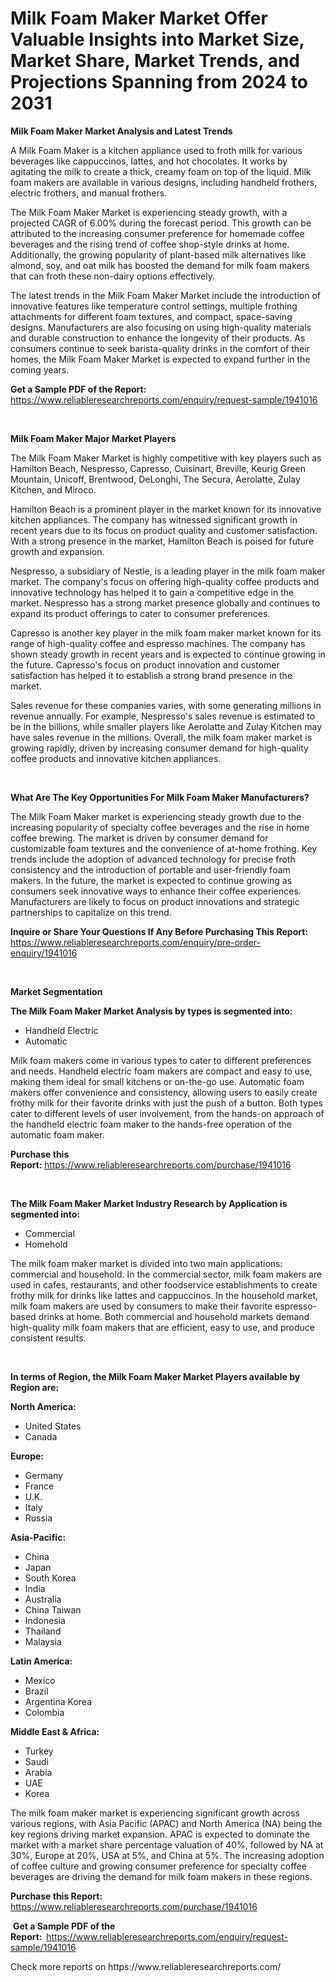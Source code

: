<p><h1>Milk Foam Maker Market Offer Valuable Insights into Market Size, Market Share, Market Trends, and Projections Spanning from 2024 to 2031</h1></p><p><strong>Milk Foam Maker Market Analysis and Latest Trends</strong></p>
<p><p>A Milk Foam Maker is a kitchen appliance used to froth milk for various beverages like cappuccinos, lattes, and hot chocolates. It works by agitating the milk to create a thick, creamy foam on top of the liquid. Milk foam makers are available in various designs, including handheld frothers, electric frothers, and manual frothers.</p><p>The Milk Foam Maker Market is experiencing steady growth, with a projected CAGR of 6.00% during the forecast period. This growth can be attributed to the increasing consumer preference for homemade coffee beverages and the rising trend of coffee shop-style drinks at home. Additionally, the growing popularity of plant-based milk alternatives like almond, soy, and oat milk has boosted the demand for milk foam makers that can froth these non-dairy options effectively.</p><p>The latest trends in the Milk Foam Maker Market include the introduction of innovative features like temperature control settings, multiple frothing attachments for different foam textures, and compact, space-saving designs. Manufacturers are also focusing on using high-quality materials and durable construction to enhance the longevity of their products. As consumers continue to seek barista-quality drinks in the comfort of their homes, the Milk Foam Maker Market is expected to expand further in the coming years.</p></p>
<p><strong>Get a Sample PDF of the Report:&nbsp;</strong> <a href="https://www.reliableresearchreports.com/enquiry/request-sample/1941016">https://www.reliableresearchreports.com/enquiry/request-sample/1941016</a></p>
<p>&nbsp;</p>
<p><strong>Milk Foam Maker Major Market Players</strong></p>
<p><p>The Milk Foam Maker Market is highly competitive with key players such as Hamilton Beach, Nespresso, Capresso, Cuisinart, Breville, Keurig Green Mountain, Unicoff, Brentwood, DeLonghi, The Secura, Aerolatte, Zulay Kitchen, and Miroco. </p><p>Hamilton Beach is a prominent player in the market known for its innovative kitchen appliances. The company has witnessed significant growth in recent years due to its focus on product quality and customer satisfaction. With a strong presence in the market, Hamilton Beach is poised for future growth and expansion.</p><p>Nespresso, a subsidiary of Nestle, is a leading player in the milk foam maker market. The company's focus on offering high-quality coffee products and innovative technology has helped it to gain a competitive edge in the market. Nespresso has a strong market presence globally and continues to expand its product offerings to cater to consumer preferences.</p><p>Capresso is another key player in the milk foam maker market known for its range of high-quality coffee and espresso machines. The company has shown steady growth in recent years and is expected to continue growing in the future. Capresso's focus on product innovation and customer satisfaction has helped it to establish a strong brand presence in the market.</p><p>Sales revenue for these companies varies, with some generating millions in revenue annually. For example, Nespresso's sales revenue is estimated to be in the billions, while smaller players like Aerolatte and Zulay Kitchen may have sales revenue in the millions. Overall, the milk foam maker market is growing rapidly, driven by increasing consumer demand for high-quality coffee products and innovative kitchen appliances.</p></p>
<p>&nbsp;</p>
<p><strong>What Are The Key Opportunities For Milk Foam Maker Manufacturers?</strong></p>
<p><p>The Milk Foam Maker market is experiencing steady growth due to the increasing popularity of specialty coffee beverages and the rise in home coffee brewing. The market is driven by consumer demand for customizable foam textures and the convenience of at-home frothing. Key trends include the adoption of advanced technology for precise froth consistency and the introduction of portable and user-friendly foam makers. In the future, the market is expected to continue growing as consumers seek innovative ways to enhance their coffee experiences. Manufacturers are likely to focus on product innovations and strategic partnerships to capitalize on this trend.</p></p>
<p><strong>Inquire or Share Your Questions If Any Before Purchasing This Report:</strong> <a href="https://www.reliableresearchreports.com/enquiry/pre-order-enquiry/1941016">https://www.reliableresearchreports.com/enquiry/pre-order-enquiry/1941016</a></p>
<p>&nbsp;</p>
<p><strong>Market Segmentation</strong></p>
<p><strong>The Milk Foam Maker Market Analysis by types is segmented into:</strong></p>
<p><ul><li>Handheld Electric</li><li>Automatic</li></ul></p>
<p><p>Milk foam makers come in various types to cater to different preferences and needs. Handheld electric foam makers are compact and easy to use, making them ideal for small kitchens or on-the-go use. Automatic foam makers offer convenience and consistency, allowing users to easily create frothy milk for their favorite drinks with just the push of a button. Both types cater to different levels of user involvement, from the hands-on approach of the handheld electric foam maker to the hands-free operation of the automatic foam maker.</p></p>
<p><strong>Purchase this Report:&nbsp;</strong><a href="https://www.reliableresearchreports.com/purchase/1941016">https://www.reliableresearchreports.com/purchase/1941016</a></p>
<p>&nbsp;</p>
<p><strong>The Milk Foam Maker Market Industry Research by Application is segmented into:</strong></p>
<p><ul><li>Commercial</li><li>Homehold</li></ul></p>
<p><p>The milk foam maker market is divided into two main applications: commercial and household. In the commercial sector, milk foam makers are used in cafes, restaurants, and other foodservice establishments to create frothy milk for drinks like lattes and cappuccinos. In the household market, milk foam makers are used by consumers to make their favorite espresso-based drinks at home. Both commercial and household markets demand high-quality milk foam makers that are efficient, easy to use, and produce consistent results.</p></p>
<p>&nbsp;</p>
<p><strong>In terms of Region, the Milk Foam Maker Market Players available by Region are:</strong></p>
<p>
    <p> <strong> North America: </strong>
        <ul>
            <li>United States</li>
            <li>Canada</li>
        </ul>
        </p> 
    <p> <strong> Europe: </strong>
        <ul>
            <li>Germany</li>
            <li>France</li>
            <li>U.K.</li>
            <li>Italy</li>
            <li>Russia</li>
        </ul>
        </p> 
    <p> <strong> Asia-Pacific: </strong>
        <ul>
            <li>China</li>
            <li>Japan</li>
            <li>South Korea</li>
            <li>India</li>
            <li>Australia</li>
            <li>China Taiwan</li>
            <li>Indonesia</li>
            <li>Thailand</li>
            <li>Malaysia</li>
        </ul>
        </p> 
    <p> <strong> Latin America: </strong>
        <ul>
            <li>Mexico</li>
            <li>Brazil</li>
            <li>Argentina Korea</li>
            <li>Colombia</li>
        </ul>
        </p> 
    <p> <strong> Middle East & Africa: </strong>
        <ul>
            <li>Turkey</li>
            <li>Saudi</li>
            <li>Arabia</li>
            <li>UAE</li>
            <li>Korea</li>
        </ul>
    </p>
    </p>
<p><p>The milk foam maker market is experiencing significant growth across various regions, with Asia Pacific (APAC) and North America (NA) being the key regions driving market expansion. APAC is expected to dominate the market with a market share percentage valuation of 40%, followed by NA at 30%, Europe at 20%, USA at 5%, and China at 5%. The increasing adoption of coffee culture and growing consumer preference for specialty coffee beverages are driving the demand for milk foam makers in these regions.</p></p>
<p><strong>Purchase this Report: </strong><a href="https://www.reliableresearchreports.com/purchase/1941016">https://www.reliableresearchreports.com/purchase/1941016</a></p>
<p>&nbsp;<strong>Get a Sample PDF of the Report:&nbsp;&nbsp;</strong><a href="https://www.reliableresearchreports.com/enquiry/request-sample/1941016">https://www.reliableresearchreports.com/enquiry/request-sample/1941016</a></p>
<p><strong></strong></p>
<p>Check more reports on https://www.reliableresearchreports.com/</p>